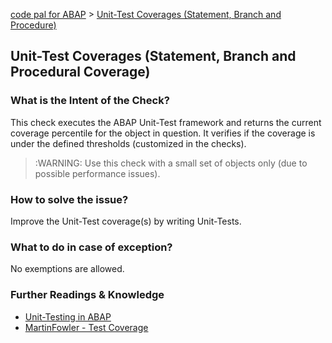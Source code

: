 [code pal for ABAP](../../README.md) > [Unit-Test Coverages (Statement, Branch and Procedure)](unit-test-coverages.md)

## Unit-Test Coverages (Statement, Branch and Procedural Coverage)

### What is the Intent of the Check?

This check executes the ABAP Unit-Test framework and returns the current coverage percentile for the object in question. It verifies if the coverage is under the defined thresholds (customized in the checks).

> :WARNING: Use this check with a small set of objects only (due to possible performance issues).

### How to solve the issue?

Improve the Unit-Test coverage(s) by writing Unit-Tests.

### What to do in case of exception?

No exemptions are allowed.

### Further Readings & Knowledge

* [Unit-Testing in ABAP](https://help.sap.com/viewer/c238d694b825421f940829321ffa326a/7.5.19/en-US/4ec18be06e391014adc9fffe4e204223.html)
* [MartinFowler - Test Coverage](https://martinfowler.com/bliki/TestCoverage.html)
